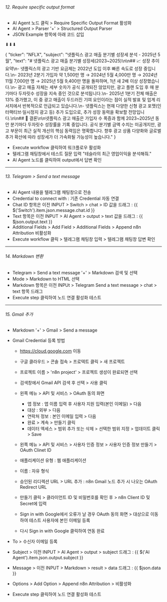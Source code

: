 ###### 12. Require specific output format

- AI Agent 노드 클릭 > Require Specific Output Format 활성화
- AI Agent > Parser '+' > Structured Output Parser
- JSON Example 항목에 아래 코드 삽입
  
⬇⬇⬇

{
  "ticker": "NFLX",
  "subject": "넷플릭스 광고 매출 분기별 성장세 분석 - 2025년 5월",
  "text": "# 넷플릭스 광고 매출 분기별 성장세(2023~2025)\n\n## 📈 성장 추이 요약\n- 넷플릭스의 광고 기반 요금제는 2022년 도입 이후 빠른 속도로 성장 중입니다.\n- 2023년 2분기 가입자 약 1,500만 명 → 2024년 5월 4,000만 명 → 2024년 11월 7,000만 명 → 2025년 5월 9,400만 명을 돌파하며, 1년 새 2배 이상 성장했습니다.\n- 광고 매출 자체는 세부 숫자가 공식 공개되진 않았지만, 광고 플랜 도입 후 매 분기마다 두자릿수 성장을 지속 중인 것으로 분석됩니다.\n- 2025년 1분기 전체 매출은 13% 증가했고, 이 중 광고 매출이 두드러진 기여 요인이라는 점이 실적 발표 및 업계 리서치에서 반복적으로 언급되고 있습니다.\n- 넷플릭스는 현재 다양한 신형 광고 포맷(인터랙티브·일시정지 광고 등) 추가 도입으로, 추가 성장 동력을 확보할 전망입니다.\n\n## 📝 결론\n\n넷플릭스 광고 매출은 가입자 수 폭증과 함께 2023~2025년 동안 분기마다 두자릿수 성장률을 기록 중입니다. 공식 분기별 금액 수치는 미공개지만, 광고 부문이 최근 실적 개선의 핵심 동력임은 명확합니다. 향후 광고 상품 다양화와 글로벌 추가 확산에 따라 성장세가 더 가속화될 가능성이 높습니다."
}

- Execute workflow 클릭하여 워크플로우 활성화
- 텔레그램 채팅창에서 테스트 질문 입력 "테슬라의 최근 영업이익을 분석해줘."
- AI Agent 노드를 클릭하여 output에서 답변 확인

___
###### 13. Telegram > Send a text message

 - AI Agent 내용을 텔레그램 채팅창으로 전송
 - Credential to connect with : 기존 Credential 자동 연결
 - Chat ID 항목은 이전 INPUT > Switch > chat > ID 값을 드래그 : {{ $('Switch').item.json.message.chat.id }}
 - Text 항목은 이전 INPUT > AI Agent > output > text 값을 드래그 : {{ $json.output.text }}
 - Additional Fields > Add Field > Additional Fields > Append n8n Attribution 비활성화
 - Execute workflow 클릭 > 텔레그램 채팅창 입력 > 텔레그램 채팅창 답변 확인

___
###### 14. Markdown 변환

- Telegram > Send a text message '+' > Markdown 검색 및 선택
- Mode > Markdown to HTML 선택
- Markdown 항목은 이전 INPUt > Telegram Send a text message > chat > text 항목 드래그
- Execute step 클릭하여 노드 연결 활성화 테스트

___

###### 15. Gmail 추가

- Markdown '+' > Gmail > Send a message 

- Gmail Credential 등록 방법
	- https://cloud.google.com 이동
	- 구글 클라우드 > 콘솔 접속 > 프로텍트 클릭 > 새 프로젝트
	- 프로젝트 이름 > 'n8n project' > 프로젝트 생성이 완료되면 선택
	- 검색창에서 Gmail API 검색 후 선택 > 사용 클릭
	- 왼쪽 메뉴 > API 및 서비스 > OAuth 동의 화면
		- 앱 정보 : 앱 이름 입력 후 사용자 지원 입력(본인 이메일) > 다음
		- 대상 : 외부 > 다음
		- 연락처 정보 : 본인 이메일 입력 > 다음
		- 완료 > 계속 > 만들기 클릭
		- 데이터 엑세스 > 범위 추가 또는 삭제 > 선택한 범위 지정 > 업데이트 클릭 > Save

	- 왼쪽 메뉴 > API 및 서비스 > 사용자 인증 정보 > 사용자 인증 정보 만들기 > OAuth Clinet ID
	- 애플리케이션 유형 : 웹 애플리케이션
	- 이름 : 자유 형식
	- 승인된 리디렉션 URL > URL 추가 : n8n Gmail 노드 추가 시 나오는 OAuth Redirect URL
	- 만들기 클릭 > 클라이언트 ID 및 비밀번호를 확인 후 > n8n Client ID 및 Secret에 입력
	- Sign in with Google에서 오류가 날 경우 OAuth 동의 화면 > 대상으로 이동하여 테스트 사용자에 본인 이메일 등록
	- 다시 Sign in with Google 클릭하여 연동 완료

- To > 수신자 이메일 등록
- Subject > 이전 INPUT > AI Agent > output > subject 드래그 : {{ $('AI Agent').item.json.output.subject }}
- Message > 이전 INPUT > Markdown > result > data 드래그 : {{ $json.data }}
- Options > Add Option > Append n8n Attribution > 비활성화
- Execute step 클릭하여 노드 연결 활성화 테스트
